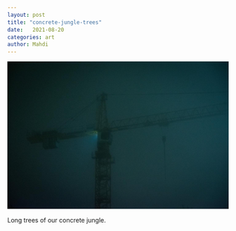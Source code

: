 ```yaml
---
layout: post
title: "concrete-jungle-trees"
date:   2021-08-20
categories: art
author: Mahdi
---
```


![concrete-jungle-trees](/img/arts/concrete-jungle-trees.jpg)

<span class='image-details'>
Long trees of our concrete jungle.
</span>
